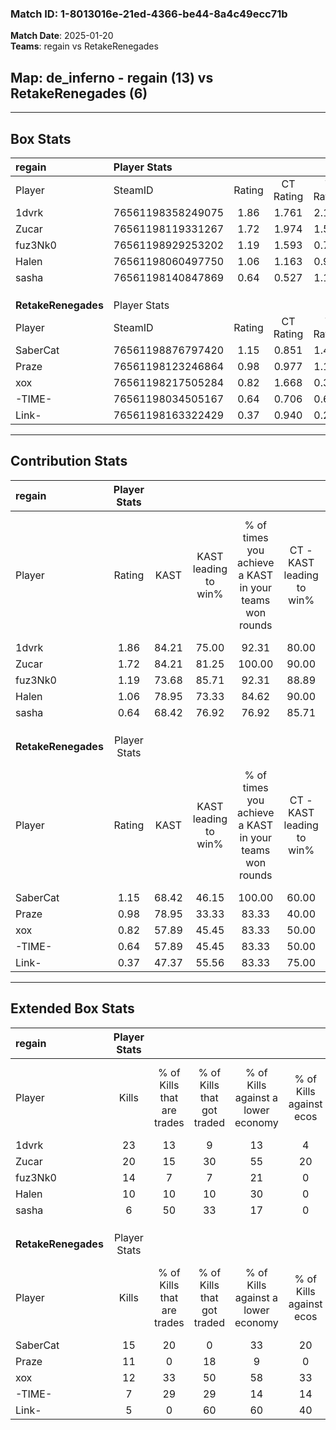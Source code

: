 ### Match ID: 1-8013016e-21ed-4366-be44-8a4c49ecc71b  
**Match Date**: 2025-01-20  
**Teams**: regain vs RetakeRenegades  

## **Map**: de_inferno - regain (13) vs RetakeRenegades (6)  
---  

## Box Stats  

| **regain**          | Player Stats      |        |           |          |       |       |       |         |        |      |     |
| :- | :- | :-: | :-: | :-: | :-: | :-: | :-: | :-: | :-: | :-: | :-: |
| Player              | SteamID           | Rating | CT Rating | T Rating | KAST  |  ADR  | Kills | Assists | Deaths | K/D  | HS% |
| 1dvrk               | 76561198358249075 |  1.86  |   1.761   |  2.186   | 84.21 | 118.9 |  23   |    1    |   9    | 2.56 | 43  |
| Zucar               | 76561198119331267 |  1.72  |   1.974   |  1.513   | 84.21 | 116.3 |  20   |    8    |   10   | 2.00 | 60  |
| fuz3Nk0             | 76561198929253202 |  1.19  |   1.593   |  0.752   | 73.68 | 64.4  |  14   |    6    |   10   | 1.40 | 28  |
| Halen               | 76561198060497750 |  1.06  |   1.163   |  0.959   | 78.95 | 63.7  |  10   |    3    |   9    | 1.11 | 80  |
| sasha               | 76561198140847869 |  0.64  |   0.527   |  1.154   | 68.42 | 37.1  |   6   |    5    |   12   | 0.50 | 33  |
|                     |                   |        |           |          |       |       |       |         |        |      |     |
|                     |                   |        |           |          |       |       |       |         |        |      |     |
|                     |                   |        |           |          |       |       |       |         |        |      |     |
| **RetakeRenegades** | Player Stats      |        |           |          |       |       |       |         |        |      |     |
| Player              | SteamID           | Rating | CT Rating | T Rating | KAST  |  ADR  | Kills | Assists | Deaths | K/D  | HS% |
| SaberCat            | 76561198876797420 |  1.15  |   0.851   |  1.460   | 68.42 | 89.2  |  15   |    3    |   14   | 1.07 | 66  |
| Praze               | 76561198123246864 |  0.98  |   0.977   |  1.173   | 78.95 | 66.5  |  11   |    4    |   14   | 0.79 | 81  |
| xox                 | 76561198217505284 |  0.82  |   1.668   |  0.371   | 57.89 | 71.6  |  12   |    2    |   16   | 0.75 | 58  |
| -TIME-              | 76561198034505167 |  0.64  |   0.706   |  0.622   | 57.89 | 58.1  |   7   |    4    |   13   | 0.54 | 28  |
| Link-               | 76561198163322429 |  0.37  |   0.940   |  0.237   | 47.37 | 49.3  |   5   |    5    |   16   | 0.31 | 40  |
---  

## Contribution Stats  

| **regain**          | Player Stats |       |                      |                                                        |                           |                                                             |                          |                                                            |
| :- | :-: | :-: | :-: | :-: | :-: | :-: | :-: | :-: |
| Player              |    Rating    | KAST  | KAST leading to win% | % of times you achieve a KAST in your teams won rounds | CT - KAST leading to win% | CT - % of times you achieve a KAST in your teams won rounds | T - KAST leading to win% | T - % of times you achieve a KAST in your teams won rounds |
| 1dvrk               |     1.86     | 84.21 |        75.00         |                         92.31                          |           80.00           |                            88.89                            |          66.67           |                           100.00                           |
| Zucar               |     1.72     | 84.21 |        81.25         |                         100.00                         |           90.00           |                           100.00                            |          66.67           |                           100.00                           |
| fuz3Nk0             |     1.19     | 73.68 |        85.71         |                         92.31                          |           88.89           |                            88.89                            |          80.00           |                           100.00                           |
| Halen               |     1.06     | 78.95 |        73.33         |                         84.62                          |           90.00           |                           100.00                            |          40.00           |                           50.00                            |
| sasha               |     0.64     | 68.42 |        76.92         |                         76.92                          |           85.71           |                            66.67                            |          66.67           |                           100.00                           |
|                     |              |       |                      |                                                        |                           |                                                             |                          |                                                            |
|                     |              |       |                      |                                                        |                           |                                                             |                          |                                                            |
|                     |              |       |                      |                                                        |                           |                                                             |                          |                                                            |
| **RetakeRenegades** | Player Stats |       |                      |                                                        |                           |                                                             |                          |                                                            |
| Player              |    Rating    | KAST  | KAST leading to win% | % of times you achieve a KAST in your teams won rounds | CT - KAST leading to win% | CT - % of times you achieve a KAST in your teams won rounds | T - KAST leading to win% | T - % of times you achieve a KAST in your teams won rounds |
| SaberCat            |     1.15     | 68.42 |        46.15         |                         100.00                         |           60.00           |                           100.00                            |          37.50           |                           100.00                           |
| Praze               |     0.98     | 78.95 |        33.33         |                         83.33                          |           40.00           |                            66.67                            |          30.00           |                           100.00                           |
| xox                 |     0.82     | 57.89 |        45.45         |                         83.33                          |           50.00           |                           100.00                            |          40.00           |                           66.67                            |
| -TIME-              |     0.64     | 57.89 |        45.45         |                         83.33                          |           50.00           |                            66.67                            |          42.86           |                           100.00                           |
| Link-               |     0.37     | 47.37 |        55.56         |                         83.33                          |           75.00           |                           100.00                            |          40.00           |                           66.67                            |
---  

## Extended Box Stats  

| **regain**          | Player Stats |                            |                            |                                    |                         |                              |                                 |        |                             |                                     |                          |                               |                            |
| :- | :-: | :-: | :-: | :-: | :-: | :-: | :-: | :-: | :-: | :-: | :-: | :-: | :-: |
| Player              |    Kills     | % of Kills that are trades | % of Kills that got traded | % of Kills against a lower economy | % of Kills against ecos | % of Kills that are flawless | % of Kills that are close duels | Deaths | % of Deaths that get traded | % of Deaths against a lower economy | % of Deaths against ecos | % of Deaths that are flawless | % of Deaths that are close |
| 1dvrk               |      23      |             13             |             9              |                 13                 |            4            |              52              |                9                |   9    |             22              |                 22                  |            0             |              89               |             0              |
| Zucar               |      20      |             15             |             30             |                 55                 |           20            |              50              |               10                |   10   |             30              |                 20                  |            0             |              60               |             10             |
| fuz3Nk0             |      14      |             7              |             7              |                 21                 |            0            |              71              |                0                |   10   |             30              |                 20                  |            10            |              60               |             10             |
| Halen               |      10      |             10             |             10             |                 30                 |            0            |              50              |                0                |   9    |             11              |                 11                  |            0             |              56               |             11             |
| sasha               |      6       |             50             |             33             |                 17                 |            0            |             100              |                0                |   12   |             33              |                 17                  |            0             |              50               |             0              |
|                     |              |                            |                            |                                    |                         |                              |                                 |        |                             |                                     |                          |                               |                            |
|                     |              |                            |                            |                                    |                         |                              |                                 |        |                             |                                     |                          |                               |                            |
|                     |              |                            |                            |                                    |                         |                              |                                 |        |                             |                                     |                          |                               |                            |
| **RetakeRenegades** | Player Stats |                            |                            |                                    |                         |                              |                                 |        |                             |                                     |                          |                               |                            |
| Player              |    Kills     | % of Kills that are trades | % of Kills that got traded | % of Kills against a lower economy | % of Kills against ecos | % of Kills that are flawless | % of Kills that are close duels | Deaths | % of Deaths that get traded | % of Deaths against a lower economy | % of Deaths against ecos | % of Deaths that are flawless | % of Deaths that are close |
| SaberCat            |      15      |             20             |             0              |                 33                 |           20            |              60              |                0                |   14   |             21              |                 14                  |            0             |              36               |             0              |
| Praze               |      11      |             0              |             18             |                 9                  |            0            |              55              |                0                |   14   |             29              |                 29                  |            14            |              71               |             0              |
| xox                 |      12      |             33             |             50             |                 58                 |           33            |              75              |                8                |   16   |              6              |                 13                  |            6             |              63               |             6              |
| -TIME-              |      7       |             29             |             29             |                 14                 |           14            |              71              |                0                |   13   |              0              |                 15                  |            0             |              54               |             23             |
| Link-               |      5       |             0              |             60             |                 60                 |           40            |              40              |               40                |   16   |             25              |                 25                  |            13            |              69               |             0              |
